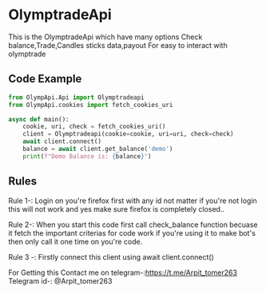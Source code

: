 # OlymptradeApi
This is the OlymptradeApi which have many options Check balance,Trade,Candles sticks data,payout For easy to interact with olymptrade



## Code Example

```python
from OlympApi.Api import Olymptradeapi
from OlympApi.cookies import fetch_cookies_uri

async def main():
    cookie, uri, check = fetch_cookies_uri()
    client = Olymptradeapi(cookie=cookie, uri=uri, check=check)
    await client.connect()
    balance = await client.get_balance('demo')
    print(f"Demo Balance is: {balance}")


```
## Rules

Rule 1-: Login on you're firefox first with any id not matter if you're not login this will not work and yes make sure firefox is completely closed..

Rule 2-: When you start this code first call check_balance function becuase it fetch the important criterias for code work if you're using it to make bot's then only call it one time on you're code.

Rule 3 -: Firstly connect this client using await client.connect()

For Getting this Contact me on telegram-:https://t.me/Arpit_tomer263
Telegram id-: @Arpit_tomer263

